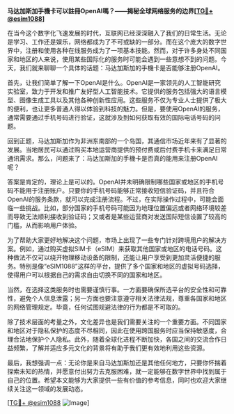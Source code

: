 **马达加斯加手機卡可以註冊OpenAI嗎？——揭秘全球网络服务的边界[[TG💪+ @esim1088](https://t.me/s/esim1088)]**

在当今这个数字化飞速发展的时代，互联网已经深深融入了我们的日常生活。无论是学习、工作还是娱乐，网络都成为了不可或缺的一部分。而在这个庞大的数字世界中，注册和使用各种在线服务成为了一项基本技能。然而，对于许多身处不同国家和地区的人来说，使用某些国际化的服务时可能会遇到一些意想不到的问题。今天，我们就来聊聊一个具体的话题：马达加斯加的手機卡是否能够注册OpenAI。

首先，让我们简单了解一下OpenAI是什么。OpenAI是一家领先的人工智能研究实验室，致力于开发和推广友好型人工智能技术。它提供的服务包括强大的语言模型、图像生成工具以及其他各种创新性应用。这些服务不仅为专业人士提供了极大的便利，也让更多普通人得以体验到科技的魅力。但是，要使用OpenAI的服务，通常需要通过手机号码进行验证，这就涉及到如何获取有效的国际电话号码的问题。

回到正题，马达加斯加作为非洲东南部的一个岛国，其通信市场近年来有了显著的发展。当地居民可以通过购买本地运营商提供的预付费或后付费手机卡来满足日常通讯需求。那么，问题来了：马达加斯加的手機卡是否真的能用来注册OpenAI呢？

答案是肯定的，理论上是可以的。OpenAI并未明确限制哪些国家或地区的手机号码不能用于注册账户。只要你的手机号码能够正常接收短信验证码，并且符合OpenAI的服务条款，就可以完成注册流程。不过，在实际操作过程中，可能会面临一些挑战。比如，部分国家的手机号码可能因为地理位置偏远或者网络环境较差而导致无法顺利接收到验证码；又或者是某些运营商对发送国际短信设置了较高的门槛，从而影响用户体验。

为了帮助大家更好地解决这个问题，市场上出现了一些专门针对跨境用户的解决方案。例如，通过购买虚拟SIM卡（eSIM）来获取其他国家或地区的电话号码。这种做法不仅可以绕开物理移动设备的限制，还能让用户享受到更加灵活便捷的服务。特别是像“eSIM1088”这样的平台，提供了多个国家和地区的虚拟号码选择，使得用户可以根据自己的需求自由切换不同的国家和地区。

当然，在选择这类服务时也需要谨慎行事。一方面要确保所选平台的安全性和可靠性，避免个人信息泄露；另一方面也要注意遵守相关法律法规，尊重各国家和地区的网络管理规定。毕竟，任何试图规避法律的行为都是不可取的。

除了技术层面的考量之外，文化差异也是我们需要关注的一个重要方面。不同国家和地区对于隐私保护的态度不尽相同，因此在使用跨国服务时应当保持敏感度，合理合法地保护个人隐私。此外，随着全球化进程不断加快，各国之间的交流合作日益频繁，了解并适应多元文化的背景将有助于我们更有效地利用这些资源。

最后，我想强调一点：无论你是来自马达加斯加还是其他任何地方，只要你怀揣着探索未知的热情，并愿意付出努力去克服困难，就一定能够在数字世界中找到属于自己的位置。希望本文能够为大家提供一些有价值的参考信息，同时也欢迎大家继续关注这一领域的发展动态。

[[TG💪+ @esim1088](https://t.me/s/esim1088) ![Image](https://i.postimg.cc/4NQfJmqS/Snipaste-2025-05-13-00-14-12.png)]